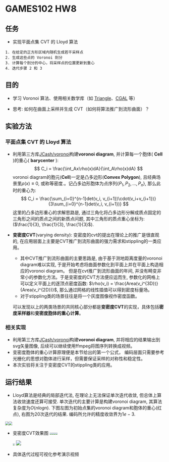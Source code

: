 # GAMES102 HW8

## 任务 

- 实现平面点集 CVT 的 Lloyd 算法

```
1. 在给定的正方形区域内随机生成若干采样点
2. 生成这些点的 Voronoi 剖分
3. 计算每个剖分的中心，将采样点的位置更新到重心
4. 迭代步骤 2 和 3
```

## 目的 

- 学习 Voronoi 算法、使用相关数学库（如 [Triangle](http://www.cs.cmu.edu/~quake/triangle.html)、[CGAL](https://www.cgal.org/) 等）

- 思考: 如何在曲面上采样并生成 CVT（如何将算法推广到流形曲面）？


## 实验方法 

### 平面点集 CVT 的 Lloyd 算法

- 利用第三方库[JCash/voronoi](github.com/JCash/voronoi)构建**voronoi diagram**, 并计算每一个胞体( **Cell** )的重心( **barycenter** ):
  $$
  C_i = \frac{\int_Ax\rho(x)dA}{\int_A\rho(x)dA}
  $$
  voronoi diagram的胞元(**Cell**)一定是凸多边形(**Convex Polygon**), 且经典场景里$\rho(x)\equiv0$, 或称等密度.。记凸多边形胞体为点序列$\{P_1, P_2, ..., P_n\}$, 那么此时的重心为:
  $$
C_i = \frac{\sum_{i=0}^{n-1}det(v_i, v_{i+1})\cdot(v_i+v_{i+1})}{3\sum_{i=0}^{n-1}det(v_i, v_{i+1})}
  $$
  这里的凸多边形重心的求解思路是, 通过三角化将凸多边形分解成质点固定的三角形之间的质点之间的新质点问题, 其中三角形的质点重心坐标为: ($\frac{1}{3}, \frac{1}{3}, \frac{1}{3}$).  
  
  
  
- **变密度CVT**(varying density): 变密度的cvt的提出在理论上的推广是很直观的, 在应用层面上主要是CVT推广到流形曲面的强力需求和stippling的一类应用。 
  
  - 其中CVT推广到流形曲面的主要思路是, 由于基于测地距离度量的voronoi diagram难以实现, 于是开始考虑将曲面参数化到平面上并在平面上构造相应的voronoi diagram。 但是在cvt推广到流形曲面的年间, 并没有畸变非常小的参数化方法。于是变密度的CVT方法便应运而生, 参数化的网格上可以定义平面上的逐顶点密度函数: $\rho(v_i) = \frac{Area(v_i^{3D})}{Area(v_i^{2D})}$, 那么通过网格的线性插值可以得到密度标量场。
  - 对于stippling类的场景往往是将一个灰度图像视作密度函数。
  
  可以发现以上的两类场景的共同核心部分都是**变密度CVT**的实现，具体包括**密度采样器**和**变密度胞体的重心计算**。
### 相关实现 

- 利用第三方库[JCash/voronoi](github.com/JCash/voronoi)构建**voronoi diagram**, 并将相应的结果输出到svg矢量图像, 后续可以继续使用ffmpeg将图序列转换成视频。
- 变密度胞体的重心计算原理便是本节给出的第一个公式， 编码层面只需要参考光栅化的思想对胞体进行采样，但需要保证采样的对称性和稳定性。
- 本次实验将关注于变密度CVT的stippling类的应用。

## 运行结果 

- Lloyd算法是经典的局部迭代法, 在理论上无法保证单次迭代收敛, 但总体上算法收敛速度还算可接受. 单次迭代的主要计算是构建voronoi diagram, 其算法复杂度为$O(nlogn)$.  下图左图为初始点集的voronoi diagram和胞体的重心(红点), 右图为20次迭代的结果. 编码所允许的精度收敛界为$1e-3$.

<img src="./imgs/constant_voronoi.svg" style="zoom:70%;" /><img src="./imgs/constant_lloyd.svg" style="zoom:70%;" />

- 变密度CVT效果图
  <img src="./imgs/lena.svg" style="zoom:40%;" /><img src="./imgs/president.svg" style="zoom:40%;" /><img src="./imgs/sig20.svg" style="zoom:40%;" /><img src="./imgs/rose.svg" style="zoom:40%;" />

  <img src="./imgs/ruhua.svg" style="zoom:40%;" />  <img src="./imgs/winunix.svg" style="zoom:100%;" />


- 具体迭代过程可视化参考演示视频 

